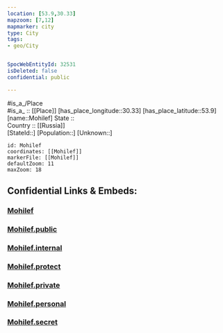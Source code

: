 ```yaml
---
location: [53.9,30.33] 
mapzoom: [7,12] 
mapmarker: city 
type: City
tags:
- geo/City


SpocWebEntityId: 32531
isDeleted: false
confidential: public

---
```

#is_a_/Place  
#is_a_ :: [[Place]] 
[has_place_longitude::30.33] 
[has_place_latitude::53.9] 
[name::Mohilef] 
State ::  
Country :: [[Russia]]  
[StateId::] 
[Population::] 
[Unknown::] 


```leaflet
id: Mohilef
coordinates: [[Mohilef]] 
markerFile: [[Mohilef]] 
defaultZoom: 11 
maxZoom: 18
```


## Confidential Links & Embeds: 

### [Mohilef](/_Standards/Earth/Continent/Europe/Europe~East/Belarus/Oblasts~Belarus/Mogilev/City/Mohilef.md) 

### [Mohilef.public](/_public/Earth/Continent/Europe/Europe~East/Belarus/Oblasts~Belarus/Mogilev/City/Mohilef.public.md) 

### [Mohilef.internal](/_internal/Earth/Continent/Europe/Europe~East/Belarus/Oblasts~Belarus/Mogilev/City/Mohilef.internal.md) 

### [Mohilef.protect](/_protect/Earth/Continent/Europe/Europe~East/Belarus/Oblasts~Belarus/Mogilev/City/Mohilef.protect.md) 

### [Mohilef.private](/_private/Earth/Continent/Europe/Europe~East/Belarus/Oblasts~Belarus/Mogilev/City/Mohilef.private.md) 

### [Mohilef.personal](/_personal/Earth/Continent/Europe/Europe~East/Belarus/Oblasts~Belarus/Mogilev/City/Mohilef.personal.md) 

### [Mohilef.secret](/_secret/Earth/Continent/Europe/Europe~East/Belarus/Oblasts~Belarus/Mogilev/City/Mohilef.secret.md)

